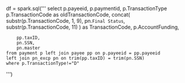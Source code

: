 df = spark.sql('''
    select 
        p.payeeid, 
        p.paymentid, 
        p.TransactionType
        p.TransactionCode as oldTransactionCode,
        concat(
            substr(p.TransactionCode, 1, 9), 
            pn.`Final Status`, 
            substr(p.TransactionCode, 11)
        ) as TransactionCode,
        p.AccountFunding,
        
        pp.taxID, 
        pn.SSN, 
        pn.master
    from payment p left join payee pp on p.payeeid = pp.payeeid 
    left join pn_excp pn on trim(pp.taxID) = trim(pn.SSN)
    where p.TransactionType!="D"
''')
